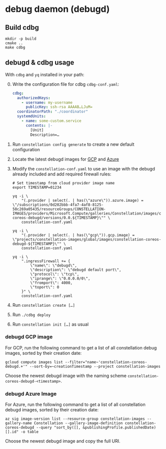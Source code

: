 # debug daemon (debugd)

## Build cdbg

```shell
mkdir -p build
cmake ..
make cdbg
```

## debugd & cdbg usage

With `cdbg` and `yq` installed in your path:

0. Write the configuration file for cdbg `cdbg-conf.yaml`:

   ```yaml
   cdbg:
     authorizedKeys:
       - username: my-username
         publicKey: ssh-rsa AAAAB…LJuM=
     coordinatorPath: "./coordinator"
     systemdUnits:
       - name: some-custom.service
         contents: |-
           [Unit]
           Description=…
   ```

1. Run `constellation config generate` to create a new default configuration

2. Locate the latest debugd images for [GCP](#debugd-gcp-image) and [Azure](#debugd-azure-image)

3. Modify the `constellation-conf.yaml` to use an image with the debugd already included and add required firewall rules:

   ```shell-session
   # Set timestamp from cloud provider image name
   export TIMESTAMP=01234

   yq -i \
       "(.provider | select(. | has(\"azure\")).azure.image) = \"/subscriptions/0d202bbb-4fa7-4af8-8125-58c269a05435/resourceGroups/CONSTELLATION-IMAGES/providers/Microsoft.Compute/galleries/Constellation/images/constellation-coreos-debugd/versions/0.0.${TIMESTAMP}\"" \
       constellation-conf.yaml

   yq -i \
       "(.provider | select(. | has(\"gcp\")).gcp.image) = \"projects/constellation-images/global/images/constellation-coreos-debugd-${TIMESTAMP}\"" \
       constellation-conf.yaml

   yq -i \
       ".ingressFirewall += {
           \"name\": \"debugd\",
           \"description\": \"debugd default port\",
           \"protocol\": \"tcp\",
           \"iprange\": \"0.0.0.0/0\",
           \"fromport\": 4000,
           \"toport\": 0
       }" \
       constellation-conf.yaml
   ```

4. Run `constellation create […]`

5. Run `./cdbg deploy`

6. Run `constellation init […]` as usual

### debugd GCP image

For GCP, run the following command to get a list of all constellation debug images, sorted by their creation date:

```shell
gcloud compute images list --filter="name~'constellation-coreos-debugd.+'" --sort-by=~creationTimestamp --project constellation-images
```

Choose the newest debugd image with the naming scheme `constellation-coreos-debugd-<timestamp>`.

### debugd Azure Image

For Azure, run the following command to get a list of all constellation debugd images, sorted by their creation date:

```shell
az sig image-version list --resource-group constellation-images --gallery-name Constellation --gallery-image-definition constellation-coreos-debugd --query "sort_by([], &publishingProfile.publishedDate)[].id" -o table
```

Choose the newest debugd image and copy the full URI.
